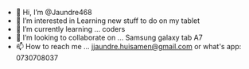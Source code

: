 - 👋 Hi, I’m @Jaundre468
- 👀 I’m interested in Learning new stuff to do on my tablet 
- 🌱 I’m currently learning ... coders 
- 💞️ I’m looking to collaborate on ... Samsung galaxy tab A7
- 📫 How to reach me ... jjaundre.huisamen@gmail.com or what's app: 0730708037

<!---
Jaundre468/Jaundre468 is a ✨ special ✨ repository because its `README.md` (this file) appears on your GitHub profile.
You can click the Preview link to take a look at your changes.
--->
